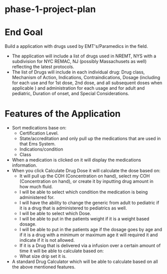 # phase-1-project-plan

# End Goal
Build a application with drugs used by EMT's/Paramedics in the field.

- The application will include a list of drugs used in NREMT, NYS with a subdivision for NYC REMAC, NJ (possibly Massachusets as well) reflecting the latest protocols.
- The list of Drugs will include in each individual drug: Drug class, Mechanism of Action, Indications, Contraindications, Dosage (including for each use and for 1st dose, 2nd dose, and all subsequent doses when applicable ) and administration for each usage and for adult and pediatric, Duration of onset, and Special Considerations.

# Features of the Application
- Sort medications base on:
  - Certification Level.
  - State/accreditation and only pull up the medications that are used in that Ems System.
  - Indications/condition
  - Class
- When a medication is clicked on it will display the medications information.
- When you click Calculate Drug Dose it will calculate the dose based on:
  - It will pull up the COH (Concentration on hand), select my COH (Concentration on hand), or create it by inputting drug amount in how much fluid.
  - I will be able to select which condition the medication is being administered for.
  - I will have the ability to change the generic from adult to pediatric if it is a drug that is administered to pediatrics as well.
  - I will be able to select which Dose.
  -   I will be able to put in the patients weight if it is a weight based dosage.
  -  I will be able to put in the patients age if the dosage goes by age and if it is a drug with a minimum or maximum age it will required it and indicate if it is not allowed.
  - If it is a Drug that is delivered via a infusion over a certain amount of time it will be able to calculate based on:
  -  What size drip set it is.
- A standard Drug Calculator which will be able to calculate based on all the above mentioned features.





    

    




